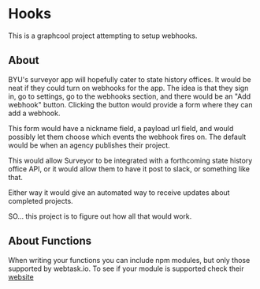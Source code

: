 # Hooks

This is a graphcool project attempting to setup webhooks.

## About

BYU's surveyor app will hopefully cater to state history offices. It would be neat if they could turn on webhooks for the app. The idea is that they sign in, go to settings, go to the webhooks section, and there would be an "Add webhook" button. Clicking the button would provide a form where they can add a webhook.

This form would have a nickname field, a payload url field, and would possibly let them choose which events the webhook fires on. The default would be when an agency publishes their project.

This would allow Surveyor to be integrated with a forthcoming state history office API, or it would allow them to have it post to slack, or something like that.

Either way it would give an automated way to receive updates about completed projects.

SO... this project is to figure out how all that would work.

## About Functions

When writing your functions you can include npm modules, but only those supported by webtask.io. To see if your module is supported check their [website](https://tehsis.github.io/webtaskio-canirequire/)
